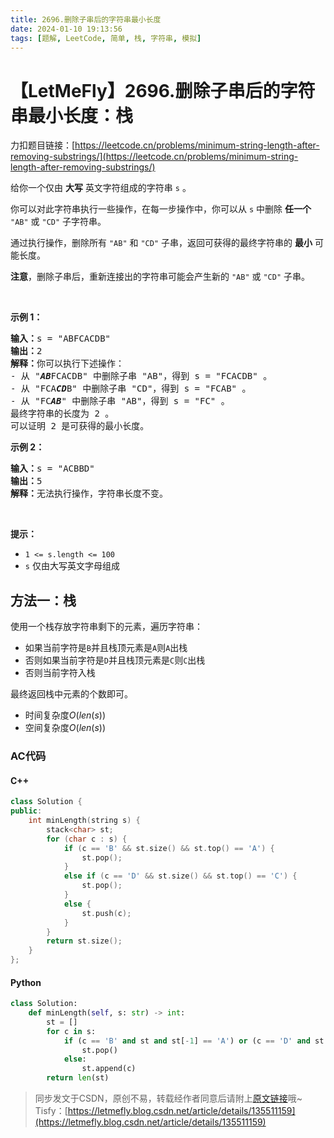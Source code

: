 ```yaml
---
title: 2696.删除子串后的字符串最小长度
date: 2024-01-10 19:13:56
tags: [题解, LeetCode, 简单, 栈, 字符串, 模拟]
---
```


# 【LetMeFly】2696.删除子串后的字符串最小长度：栈

力扣题目链接：[https://leetcode.cn/problems/minimum-string-length-after-removing-substrings/](https://leetcode.cn/problems/minimum-string-length-after-removing-substrings/)

<p>给你一个仅由 <strong>大写</strong> 英文字符组成的字符串 <code>s</code> 。</p>

<p>你可以对此字符串执行一些操作，在每一步操作中，你可以从 <code>s</code> 中删除 <strong>任一个</strong> <code>"AB"</code> 或 <code>"CD"</code> 子字符串。</p>

<p>通过执行操作，删除所有&nbsp;<code>"AB"</code> 和 <code>"CD"</code> 子串，返回可获得的最终字符串的 <strong>最小</strong> 可能长度。</p>

<p><strong>注意</strong>，删除子串后，重新连接出的字符串可能会产生新的&nbsp;<code>"AB"</code> 或 <code>"CD"</code> 子串。</p>

<p>&nbsp;</p>

<p><strong>示例 1：</strong></p>

<pre>
<strong>输入：</strong>s = "ABFCACDB"
<strong>输出：</strong>2
<strong>解释：</strong>你可以执行下述操作：
- 从 "<em><strong>AB</strong></em>FCACDB" 中删除子串 "AB"，得到 s = "FCACDB" 。
- 从 "FCA<em><strong>CD</strong></em>B" 中删除子串 "CD"，得到 s = "FCAB" 。
- 从 "FC<strong><em>AB</em></strong>" 中删除子串 "AB"，得到 s = "FC" 。
最终字符串的长度为 2 。
可以证明 2 是可获得的最小长度。</pre>

<p><strong>示例 2：</strong></p>

<pre>
<strong>输入：</strong>s = "ACBBD"
<strong>输出：</strong>5
<strong>解释：</strong>无法执行操作，字符串长度不变。
</pre>

<p>&nbsp;</p>

<p><strong>提示：</strong></p>

<ul>
	<li><code>1 &lt;= s.length &lt;= 100</code></li>
	<li><code>s</code> 仅由大写英文字母组成</li>
</ul>


    
## 方法一：栈

使用一个栈存放字符串剩下的元素，遍历字符串：

+ 如果当前字符是```B```并且栈顶元素是```A```则```A```出栈
+ 否则如果当前字符是```D```并且栈顶元素是```C```则```C```出栈
+ 否则当前字符入栈

最终返回栈中元素的个数即可。

+ 时间复杂度$O(len(s))$
+ 空间复杂度$O(len(s))$

### AC代码

#### C++

```cpp
class Solution {
public:
    int minLength(string s) {
        stack<char> st;
        for (char c : s) {
            if (c == 'B' && st.size() && st.top() == 'A') {
                st.pop();
            }
            else if (c == 'D' && st.size() && st.top() == 'C') {
                st.pop();
            }
            else {
                st.push(c);
            }
        }
        return st.size();
    }
};
```

#### Python

```python
class Solution:
    def minLength(self, s: str) -> int:
        st = []
        for c in s:
            if (c == 'B' and st and st[-1] == 'A') or (c == 'D' and st and st[-1] == 'C'):
                st.pop()
            else:
                st.append(c)
        return len(st)
```

> 同步发文于CSDN，原创不易，转载经作者同意后请附上[原文链接](https://blog.tisfy.eu.org/2024/01/10/LeetCode%202696.%E5%88%A0%E9%99%A4%E5%AD%90%E4%B8%B2%E5%90%8E%E7%9A%84%E5%AD%97%E7%AC%A6%E4%B8%B2%E6%9C%80%E5%B0%8F%E9%95%BF%E5%BA%A6/)哦~
> Tisfy：[https://letmefly.blog.csdn.net/article/details/135511159](https://letmefly.blog.csdn.net/article/details/135511159)
